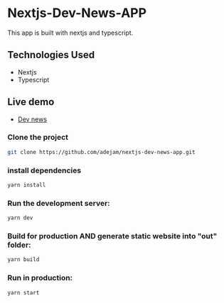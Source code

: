 # Nextjs-Dev-News-APP

This app is built with nextjs and typescript. 

## Technologies Used
- Nextjs
- Typescript

## Live demo
- [Dev news](https://nextjs-dev-news-app.vercel.app/)

### Clone the project

```bash
git clone https://github.com/adejam/nextjs-dev-news-app.git
```

### install dependencies
```bash
yarn install
```

### Run the development server:

```bash
yarn dev
```

### Build for production AND generate static website into "out" folder:

```bash
yarn build
```

### Run in production:

```bash
yarn start
```